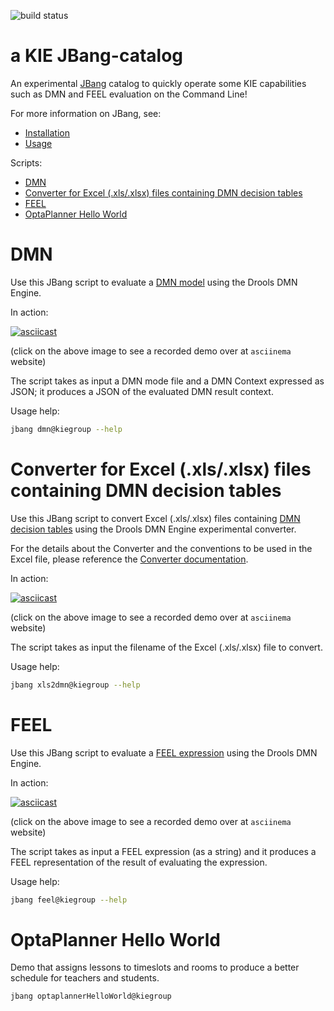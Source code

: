 ![build status](https://github.com/kiegroup/JBang-catalog/actions/workflows/build.yml/badge.svg)

# a KIE JBang-catalog

An experimental [JBang](https://www.jbang.dev/) catalog to quickly operate some KIE capabilities such as DMN and FEEL evaluation on the Command Line!

For more information on JBang, see:

- [Installation](https://www.jbang.dev/documentation/guide/latest/installation.html)
- [Usage](https://www.jbang.dev/documentation/guide/latest/usage.html)

Scripts:

* [DMN](#dmn)
* [Converter for Excel (.xls/.xlsx) files containing DMN decision tables](#converter-for-excel-xlsxlsx-files-containing-dmn-decision-tables)
* [FEEL](#feel)
* [OptaPlanner Hello World](#optaplanner-hello-world)

# DMN

Use this JBang script to evaluate a [DMN model](https://drools.org/learn/dmn.html) using the Drools DMN Engine.

In action:

[![asciicast](https://asciinema.org/a/433150.svg)](https://asciinema.org/a/433150?autoplay=1&speed=2)

(click on the above image to see a recorded demo over at `asciinema` website)

The script takes as input a DMN mode file and a DMN Context expressed as JSON; it produces a JSON of the evaluated DMN result context.

Usage help:

```bash
jbang dmn@kiegroup --help
```

# Converter for Excel (.xls/.xlsx) files containing DMN decision tables

Use this JBang script to convert Excel (.xls/.xlsx) files containing [DMN decision tables](https://drools.org/learn/dmn.html) using the Drools DMN Engine experimental converter.

For the details about the Converter and the conventions to be used in the Excel file, please reference the [Converter documentation](https://github.com/kiegroup/drools/tree/main/kie-dmn/kie-dmn-xls2dmn-cli#readme).

In action:

[![asciicast](https://asciinema.org/a/433167.svg)](https://asciinema.org/a/433167?autoplay=1&speed=2)

(click on the above image to see a recorded demo over at `asciinema` website)

The script takes as input the filename of the Excel (.xls/.xlsx) file to convert.

Usage help:

```bash
jbang xls2dmn@kiegroup --help
```

# FEEL

Use this JBang script to evaluate a [FEEL expression](https://drools.org/learn/dmn.html) using the Drools DMN Engine.

In action:

[![asciicast](https://asciinema.org/a/433154.svg)](https://asciinema.org/a/433154?autoplay=1&speed=2)

(click on the above image to see a recorded demo over at `asciinema` website)

The script takes as input a FEEL expression (as a string) and it produces a FEEL representation of the result of evaluating the expression.

Usage help:

```bash
jbang feel@kiegroup --help
```

# OptaPlanner Hello World

Demo that assigns lessons to timeslots and rooms to produce a better schedule for teachers and students.

```bash
jbang optaplannerHelloWorld@kiegroup
```
